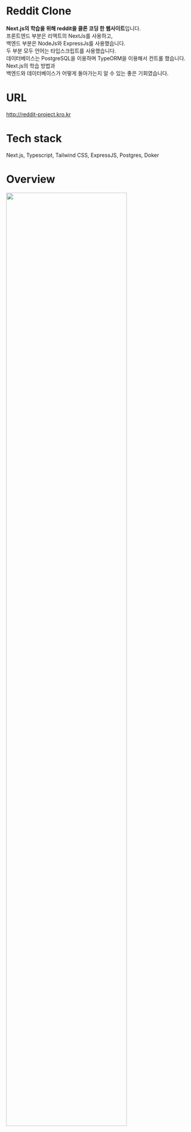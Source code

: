 # Reddit Clone
<b>Next.js의 학습을 위해 reddit을 클론 코딩 한 웹사이트</b>입니다.
<br />
프론트엔드 부분은 리액트의 NextJs를 사용하고,
<br />
백엔드 부분은 NodeJs와 ExpressJs를 사용했습니다.
<br />
두 부분 모두 언어는 타입스크립트를 사용했습니다.
<br />
데이터베이스는 PostgreSQL을 이용하며 TypeORM을 이용해서 컨트롤
했습니다.
<br />
Next.js의 학습 방법과
<br />
백엔드와 데이터베이스가 어떻게 돌아가는지 알 수 있는 좋은
기회였습니다.

# URL
http://reddit-project.kro.kr

# Tech stack
Next.js, Typescript, Tailwind CSS, ExpressJS, Postgres, Doker

# Overview
<img width="80%" src="https://user-images.githubusercontent.com/97604805/225313869-01d10a5a-f092-4be5-8860-135aa0d15fe3.png"/>
